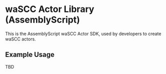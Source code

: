 # waSCC Actor Library (AssemblyScript)

This is the AssemblyScript waSCC Actor SDK, used by developers to create waSCC actors.

## Example Usage

TBD
